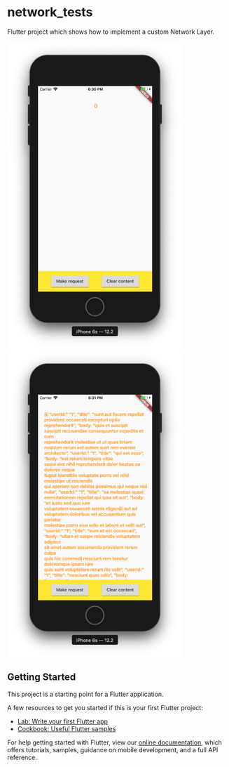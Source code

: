 # network_tests

Flutter project which shows how to implement a custom Network Layer.

<img src="https://github.com/SergisMund0/assets/blob/master/empty_call.png" width="400" height="700"><img src="https://github.com/SergisMund0/assets/blob/master/call.png" width="400" height="700">

## Getting Started

This project is a starting point for a Flutter application.

A few resources to get you started if this is your first Flutter project:

- [Lab: Write your first Flutter app](https://flutter.dev/docs/get-started/codelab)
- [Cookbook: Useful Flutter samples](https://flutter.dev/docs/cookbook)

For help getting started with Flutter, view our 
[online documentation](https://flutter.dev/docs), which offers tutorials, 
samples, guidance on mobile development, and a full API reference.
